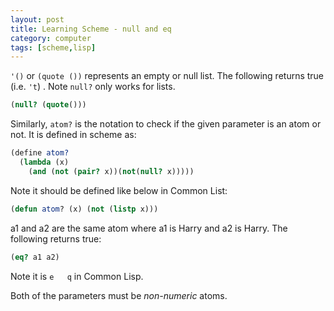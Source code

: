 ```yaml
---
layout: post
title: Learning Scheme - null and eq
category: computer
tags: [scheme,lisp]
---
```


`'()` or `(quote ())` represents an empty or null list. The following returns true (i.e. `'t`) . Note `null?` only works for lists.

```scheme
(null? (quote()))
```

Similarly, `atom?` is the notation to check if the given parameter is an atom or not. It is defined in scheme as:

```scheme
(define atom? 
  (lambda (x)
    (and (not (pair? x))(not(null? x)))))
``` 

Note it should be defined like below in Common List:

```lisp
(defun atom? (x) (not (listp x)))
```
a1 and a2 are the same atom where a1 is Harry and a2 is Harry. The following returns true:

```scheme
(eq? a1 a2)
```
Note it is `e	q` in Common Lisp.

Both of the parameters must be *non-numeric* atoms.

